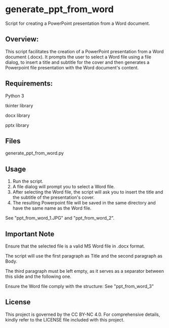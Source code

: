 # generate_ppt_from_word
Script for creating a PowerPoint presentation from a Word document.

## Overview:
This script facilitates the creation of a PowerPoint presentation from a Word document (.docx).  It prompts the user to select a Word file using a file dialog, to insert a title and subtitle for the cover and then generates a Powerpoint file presentation with the Word document's content.

## Requirements:
Python 3

tkinter library

docx library

pptx library

## Files
generate_ppt_from_word.py

## Usage
1. Run the script.
2. A file dialog will prompt you to select a Word file.
3. After selecting the Word file, the script will ask you to insert the title and the subtitle of the presentation's cover.
4. The resulting Powerpoint file will be saved in the same directory and have the same name as the Word file.

See "ppt_from_word_1.JPG" and "ppt_from_word_2".

## Important Note
Ensure that the selected file is a valid MS Word file in .docx format.

The script will use the first paragraph as Title and the second paragraph as Body.

The third paragraph must be left empty, as it serves as a separator between this slide and the following one.

Ensure the Word file comply with the structure: See "ppt_from_word_3"

## License
This project is governed by the CC BY-NC 4.0. For comprehensive details, kindly refer to the LICENSE file included with this project.
